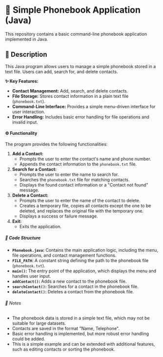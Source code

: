 # 📱 Simple Phonebook Application (Java)

This repository contains a basic command-line phonebook application implemented in Java.

## 📖 Description

This Java program allows users to manage a simple phonebook stored in a text file. Users can add, search for, and delete contacts.

**✨ Key Features:**

* **Contact Management:** Add, search, and delete contacts.
* **File Storage:** Stores contact information in a plain text file (`phonebook.txt`).
* **Command-Line Interface:** Provides a simple menu-driven interface for user interaction.
* **Error Handling:** Includes basic error handling for file operations and invalid input.

#### ⚙️ Functionality

The program provides the following functionalities:

1.  **Add a Contact:**
    * Prompts the user to enter the contact's name and phone number.
    * Appends the contact information to the `phonebook.txt` file.
2.  **Search for a Contact:**
    * Prompts the user to enter the name to search for.
    * Searches the `phonebook.txt` file for matching contacts.
    * Displays the found contact information or a "Contact not found" message.
3.  **Delete a Contact:**
    * Prompts the user to enter the name of the contact to delete.
    * Creates a temporary file, copies all contacts except the one to be deleted, and replaces the original file with the temporary one.
    * Displays a success or failure message.
4.  **Exit:**
    * Exits the application.

##### 📁 Code Structure

* **`Phonebook.java`:** Contains the main application logic, including the menu, file operations, and contact management functions.
* **`FILE_PATH`:** A constant string defining the path to the phonebook file (`phonebook.txt`).
* **`main()`:** The entry point of the application, which displays the menu and handles user input.
* **`addContact()`:** Adds a new contact to the phonebook file.
* **`searchContact()`:** Searches for a contact in the phonebook file.
* **`deleteContact()`:** Deletes a contact from the phonebook file.

###### 📝 Notes

* The phonebook data is stored in a simple text file, which may not be suitable for large datasets.
* Contacts are saved in the format "Name, Telephone".
* Basic error handling is implemented, but more robust error handling could be added.
* This is a simple example and can be extended with additional features, such as editing contacts or sorting the phonebook.
